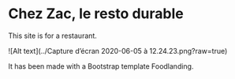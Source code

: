 # Chez Zac, le resto durable



This site is for a restaurant. 

![Alt text](../Capture d’écran 2020-06-05 à 12.24.23.png?raw=true)

It has been made with a Bootstrap template Foodlanding.
